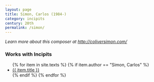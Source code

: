 ```yaml
---
layout: page
title: Simon, Carlos (1984-)
category: incipits
century: 20th
permalink: /simon/
---
```


*Learn more about this composer at <a href="http://coliversimon.com/" target="_blank">http://coliversimon.com/</a>*
<br/>

### Works with Incipits
<ul class="texts">
    {% for item in site.texts %}
      {% if item.author == "Simon, Carlos" %}
          <li class="text-title">
          <a href="{{ site.baseurl }}{{ item.url }}">
        {{ item.title }}
              </a>
    </li>
      {% endif %}
    {% endfor %}
</ul>
